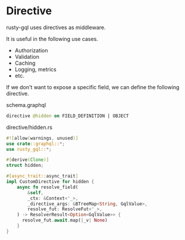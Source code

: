 # Directive

rusty-gql uses directives as middleware.

It is useful in the following use cases.

- Authorization
- Validation
- Caching
- Logging, metrics
- etc.

If we don't want to expose a specific field, we can define the following directive.

schema.graphql

```graphql
directive @hidden on FIELD_DEFINITION | OBJECT
```

directive/hidden.rs

```rust
#![allow(warnings, unused)]
use crate::graphql::*;
use rusty_gql::*;

#[derive(Clone)]
struct hidden;

#[async_trait::async_trait]
impl CustomDirective for hidden {
    async fn resolve_field(
        &self,
        _ctx: &Context<'_>,
        _directive_args: &BTreeMap<String, GqlValue>,
        resolve_fut: ResolveFut<'_>,
    ) -> ResolverResult<Option<GqlValue>> {
      resolve_fut.await.map(|_v| None)
    }
}
```
